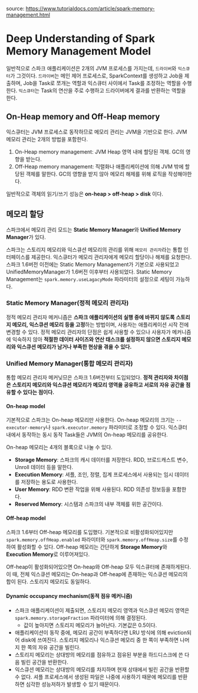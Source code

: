 source: https://www.tutorialdocs.com/article/spark-memory-management.html

# Deep Understanding of Spark Memory Management Model

일반적으로 스파크 애플리케이션은 2개의 JVM 프로세스를 가지는데, `드라이버`와 `익스큐터`가 그것이다. `드라이버`는 메인 제어 프로세스로, SparkContext를 생성하고 Job을 제출하며, Job을 Task로 쪼개는 역할과 익스큐터 사이에서 Task를 조정하는 역할을 수행한다. `익스큐터`는 Task의 연산을 주로 수행하고 드라이버에게 결과를 반환하는 역할을 한다.

## On-Heap memory and Off-Heap memory

익스큐터는 JVM 프로세스로 동작하므로 메모리 관리는 JVM을 기반으로 한다. JVM 메모리 관리는 2개의 방법을 포함한다.

1. On-Heap memory management: JVM Heap 영역 내에 할당된 객체. GC의 영향을 받는다.
2. Off-Heap memory management: 직렬화나 애플리케이션에 의해 JVM 밖에 할당된 객체를 말한다. GC의 영향을 받지 않아 메모리 해제를 위해 로직을 작성해야한다.

일반적으로 객체의 읽기/쓰기 성능은 **on-heap > off-heap > disk** 이다.

## 메모리 할당

스파크에서 메모리 관리 모드는 **Static Memory Manager**와 **Unified Memory Manager**가 있다.

스파크는 스토리지 메모리와 익스큐션 메모리의 관리를 위해 `메모리 관리자`라는 통합 인터페이스를 제공한다. 익스큐터가 메모리 관리자에게 메모리 할당이나 해제를 요청한다. 스파크 1.6버전 이전에는 Static Memory Management가 기본으로 사용되었고 UnifiedMemoryManager가 1.6버전 이후부터 사용되었다. Static Memory Management는 `spark.memory.useLagacyMode` 파라미터의 설정으로 세팅이 가능하다.

### Static Memory Manager(정적 메모리 관리자)

정적 메모리 관리자 메커니즘은 **스파크 애플리케이션의 실행 중에 바뀌지 않도록 스토리지 메모리, 익스큐션 메모리 등을 고정**하는 방법이며, 사용자는 애플리케이션 시작 전에 변경할 수 있다. 정적 메모리 관리자의 단점은 쉽게 사용할 수 있으나 사용자가 메커니즘에 익숙하지 않아 **적절한 데이터 사이즈와 연산 태스크를 설정하지 않으면 스토리지 메모리와 익스큐션 메모리가 남거나 부족한 현상을 겪을 수 있다.**

### Unified Memory Manager(통합 메모리 관리자)

통합 메모리 관리자 메커닞므은 스파크 1.6버전부터 도입되었다. **정적 관리자와 차이점은 스토리지 메모리와 익스큐션 메모리가 메모리 영역을 공유하고 서로의 자유 공간을 점유할 수 있다는 점이다.**

#### On-heap model

기본적으로 스파크는 On-heap 메모리만 사용한다. On-heap 메모리의 크기는 `--executor-memory`나 `spark.executor.memory` 파라미터로 조정할 수 있다. 익스큐터 내에서 동작하는 동시 동작 Task들은 JVM의 On-heap 메모리를 공유한다.

On-heap 메모리는 4개의 블록으로 나눌 수 있다.

- **Storage Memory**: 스파크의 캐시 데이터를 저장한다. RDD, 브로드캐스트 변수, Unroll 데이터 등을 말한다.
- **Execution Memory**: 셔플, 조인, 정렬, 집계 프로세스에서 사용되는 임시 데이터를 저장하는 용도로 사용한다. 
- **User Memory**: RDD 변환 작업을 위해 사용된다. RDD 의존성 정보등을 포함한다.
- **Reserved Memory**: 시스템과 스파크의 내부 객체를 위한 공간이다.

#### Off-heap model

스파크 1.6부터 Off-heap 메모리를 도입했다. 기본적으로 비활성화되어있지만 `spark.memory.offHeap.enabled` 파라미터와 `spark.memory.offHeap.size`를 수정하여 활성화할 수 있다. Off-heap 메모리는 간단하게 **Storage Memory**와 **Execution Memory**로 이루어져있다.

Off-heap이 활성화되어있으면 On-heap와 Off-heap 모두 익스큐터에 존재하게된다. 이 때, 전체 익스큐션 메모리는 On-heap과 Off-heap에 존재하는 익스큐션 메모리의 합이 된다. 스토리지 메모리도 동일하다.

#### Dynamic occupancy mechanism(동적 점유 메커니즘)

- 스파크 애플리케이션이 제출되면, 스토리지 메모리 영역과 익스큐션 메모리 영역은 `spark.memory.storageFraction` 파라미터에 의해 결정된다.
  - 값이 높아지면 스토리지 메모리가 늘어난다. 기본값은 0.5이다.
- 애플리케이션이 동작 중에, 메모리 공간이 부족하다면 LRU 방식에 의해 eviction되어 disk에 쓰여진다. 스토리지 메모리나 익스큐션 메모리 중 한 쪽이 부족하면 나머지 한 쪽의 자유 공간을 빌린다.
- 스토리지 메모리는 상대방의 메모리를 점유하고 점유된 부분을 하드디스크에 쓴 다음 빌린 공간을 반환한다.
- 익스큐션 메모리는 상대방의 메모리를 차지하며 현재 상태에서 빌린 공간을 반환할 수 없다. 셔플 프로세스에서 생성된 파일은 나중에 사용하기 때문에 메모리를 반환하면 심각한 성능저하가 발생할 수 있기 때문이다.